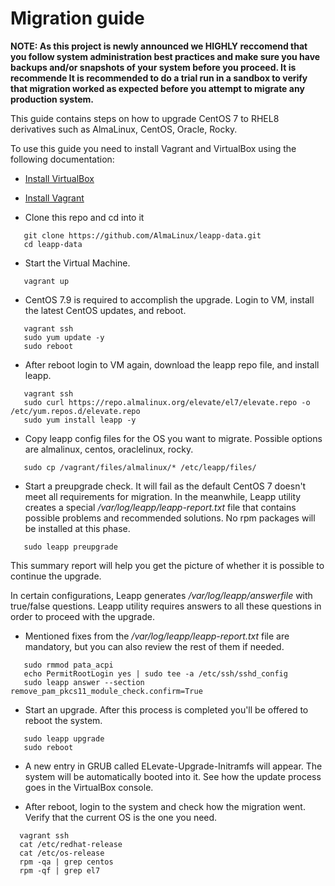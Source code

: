 # Migration guide

**NOTE: As this project is newly announced we HIGHLY reccomend that you follow system administration best practices and make sure you have backups and/or snapshots of your system before you proceed. It is recommende It is recommended to do a trial run in a sandbox to verify that migration worked as expected before you attempt to migrate any production system.**

This guide contains steps on how to upgrade CentOS 7 to RHEL8 derivatives such as AlmaLinux, CentOS, Oracle, Rocky.

To use this guide you need to install Vagrant and VirtualBox using the following
documentation:

* [Install VirtualBox](https://www.virtualbox.org/manual/ch02.html)
* [Install Vagrant](https://www.vagrantup.com/docs/installation)

* Clone this repo and cd into it
 ```
    git clone https://github.com/AlmaLinux/leapp-data.git
    cd leapp-data
 ```

* Start the Virtual Machine.
 ```
    vagrant up
 ```

* CentOS 7.9 is required to accomplish the upgrade. Login to VM, install the latest CentOS updates, and reboot.
 ```
    vagrant ssh
    sudo yum update -y
    sudo reboot
 ```

* After reboot login to VM again, download the leapp repo file, and install leapp.
 ```
    vagrant ssh
    sudo curl https://repo.almalinux.org/elevate/el7/elevate.repo -o /etc/yum.repos.d/elevate.repo
    sudo yum install leapp -y
 ```

* Copy leapp config files for the OS you want to migrate. Possible options are almalinux, centos, oraclelinux, rocky.
 ```
    sudo cp /vagrant/files/almalinux/* /etc/leapp/files/
 ```

* Start a preupgrade check. It will fail as the default CentOS 7 doesn't meet all requirements for migration. In the meanwhile, Leapp utility creates a special */var/log/leapp/leapp-report.txt* file that contains possible problems and recommended solutions. No rpm packages will be installed at this phase.
 ```
    sudo leapp preupgrade
 ```

   This summary report will help you get the picture of whether it is possible to continue the upgrade.

   In certain configurations, Leapp generates */var/log/leapp/answerfile* with true/false questions. Leapp utility requires answers to all these questions in order to proceed with the upgrade.

* Mentioned fixes from the */var/log/leapp/leapp-report.txt* file are mandatory, but you can also review the rest of them if needed.
```
   sudo rmmod pata_acpi
   echo PermitRootLogin yes | sudo tee -a /etc/ssh/sshd_config
   sudo leapp answer --section remove_pam_pkcs11_module_check.confirm=True
```

* Start an upgrade. After this process is completed you'll be offered to reboot the system.
 ```
    sudo leapp upgrade
    sudo reboot
```

* A new entry in GRUB called ELevate-Upgrade-Initramfs will appear. The system will be automatically booted into it.
   See how the update process goes in the VirtualBox console.

* After reboot, login to the system and check how the migration went. Verify that the current OS is the one you need.
 ```
   vagrant ssh
   cat /etc/redhat-release
   cat /etc/os-release
   rpm -qa | grep centos
   rpm -qf | grep el7
```
